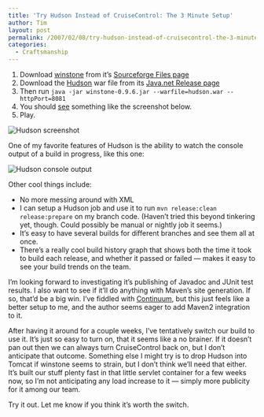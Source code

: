 ```yaml
---
title: 'Try Hudson Instead of CruiseControl: The 3 Minute Setup'
author: Tim
layout: post
permalink: /2007/02/08/try-hudson-instead-of-cruisecontrol-the-3-minute-setup/
categories:
  - Craftsmanship
---
```

  1. Download [winstone][1] from it&#8217;s [Sourceforge Files page][2]
  2. Download the [Hudson][3] war file from its [Java.net Release page][4]
  3. Then run `java -jar winstone-0.9.6.jar --warfile=hudson.war --httpPort=8081`
  4. You should [see][5] something like the screenshot below.
  5. Play.

![Hudson screenshot][6]

One of my favorite features of Hudson is the ability to watch the console output of a build in progress, like this one:

![Hudson console output][7]

Other cool things include:

  * No more messing around with XML
  * I can setup a Hudson job and use it to run `mvn release:clean release:prepare` on my branch code. (Haven&#8217;t tried this beyond tinkering yet, though. Could possibly be manual or nightly job it seems.)
  * It&#8217;s easy to have several builds for different branches and see them all at once.
  * There&#8217;s a really cool build history graph that shows both the time it took to build each release, and whether it passed or failed &#8212; makes it easy to see your build trends on the team.

I&#8217;m looking forward to investigating it&#8217;s publishing of Javadoc and JUnit test results. I also want to see if it&#8217;ll do anything with Maven&#8217;s site generation. If so, that&#8217;d be a big win. I&#8217;ve fiddled with [Continuum][8], but this just feels like a better setup to me, and the author seems eager to add Maven2 integration to it.

After having it around for a couple weeks, I&#8217;ve tentatively switch our build to use it. It&#8217;s just so easy to turn on, that it seems like a no brainer. If it doesn&#8217;t pan out then we can always turn CruiseControl back on, but I don&#8217;t anticipate that outcome. Something else I might try is to drop Hudson into Tomcat if winstone seems to strain, but I don&#8217;t think we&#8217;ll need that either. It&#8217;s built our stuff plenty fast in that little servlet container for a few weeks now, so I&#8217;m not anticipating any load increase to it &#8212; simply more publicity for it among our team.

Try it out. Let me know if you think it&#8217;s worth the switch.

 [1]: http://winstone.sourceforge.net/
 [2]: http://sourceforge.net/project/showfiles.php?group_id=98922
 [3]: https://hudson.dev.java.net/
 [4]: https://hudson.dev.java.net/servlets/ProjectDocumentList?folderID=2761&expandFolder=2761&folderID=0
 [5]: http://localhost:8081
 [6]: http://timshadel.com/wp-content/uploads/2007/02/383688861_9230235159_d.jpg
 [7]: http://timshadel.com/wp-content/uploads/2007/02/383693600_5fd9106052_d.jpg
 [8]: http://maven.apache.org/continuum/

